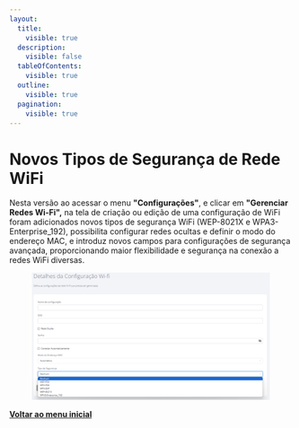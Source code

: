 ```yaml
---
layout:
  title:
    visible: true
  description:
    visible: false
  tableOfContents:
    visible: true
  outline:
    visible: true
  pagination:
    visible: true
---
```


# Novos Tipos de Segurança de Rede WiFi

Nesta versão ao acessar o menu **"Configurações"**, e clicar em **"Gerenciar Redes Wi-Fi",** na tela de criação ou edição de uma configuração de WiFi foram adicionados novos tipos de segurança WiFi (WEP-8021X e WPA3-Enterprise\_192), possibilita configurar redes ocultas e definir o modo do endereço MAC, e introduz novos campos para configurações de segurança avançada, proporcionando maior flexibilidade e segurança na conexão a redes WiFi diversas.

<figure><img src="../../.gitbook/assets/image (1) (1) (1) (1) (1) (1) (1) (1) (1).png" alt=""><figcaption></figcaption></figure>

[**Voltar ao menu inicial**](./)
